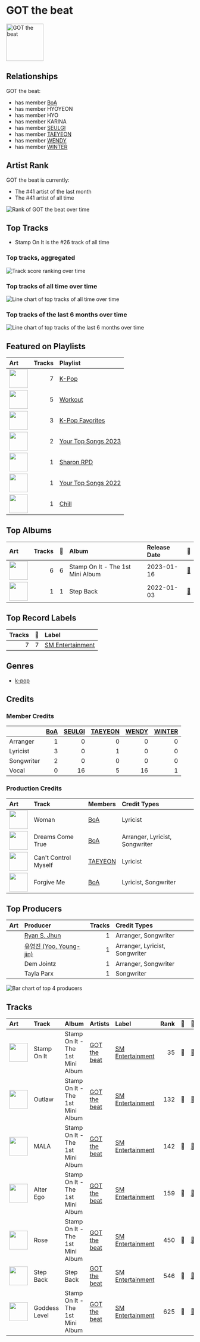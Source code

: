 
# GOT the beat


<img src="https://i.scdn.co/image/ab6761610000e5eb03fd839c09fe375026192645" alt="GOT the beat" width="100" />

## Relationships

GOT the beat:
- has member [BoA](../boa/overview.md)
- has member HYOYEON
- has member HYO
- has member KARINA
- has member [SEULGI](../seulgi/overview.md)
- has member [TAEYEON](../taeyeon/overview.md)
- has member [WENDY](../wendy/overview.md)
- has member [WINTER](../winter/overview.md)

## Artist Rank
GOT the beat is currently:
- The #41 artist of the last month
- The #41 artist of all time

![Rank of GOT the beat over time](../../images/artists/got_the_beat/rank_time_series.png)
## Top Tracks

- Stamp On It is the #26 track of all time

### Top tracks, aggregated

![Track score ranking over time](../../images/artists/got_the_beat/track_rank_time_series_score.png)

### Top tracks of all time over time

![Line chart of top tracks of all time over time](../../images/artists/got_the_beat/track_rank_time_series_long_term.png)

### Top tracks of the last 6 months over time

![Line chart of top tracks of the last 6 months over time](../../images/artists/got_the_beat/track_rank_time_series_medium_term.png)
## Featured on Playlists
| Art | Tracks | Playlist |
|:---|---:|:---|
| <img src="https://mosaic.scdn.co/640/ab67616d00001e02505190077497c230422f2934ab67616d00001e027dd8f95320e8ef08aa121dfeab67616d00001e028164cd1a2e03b7ca2db9ff5eab67616d00001e02ff7c2dfd0ed9b2cf6bf9c818" alt="" width="50" /> | 7 | [K-Pop](../../playlists/k-pop/overview.md) |
| <img src="https://mosaic.scdn.co/640/ab67616d00001e026f248f7695eb544a3a1955c5ab67616d00001e027a393b04e8ced571618223e8ab67616d00001e028acb7bac073f378d59bf228eab67616d00001e02b3be3b970fc89a02f301c9da" alt="" width="50" /> | 5 | [Workout](../../playlists/workout/overview.md) |
| <img src="https://mosaic.scdn.co/640/ab67616d00001e024ed058b71650a6ca2c04adffab67616d00001e026772cf096be8acc1df092519ab67616d00001e028c4a282e84a53c1c8acf129aab67616d00001e02d8cc2281fcd4519ca020926b" alt="" width="50" /> | 3 | [K-Pop Favorites](../../playlists/k-pop_favorites/overview.md) |
| <img src="https://wrapped-images.spotifycdn.com/image/yts-2023/default/your-top-songs-2023_DEFAULT_en.jpg" alt="" width="50" /> | 2 | [Your Top Songs 2023](../../playlists/your_top_songs_2023/overview.md) |
| <img src="https://mosaic.scdn.co/640/ab67616d00001e02830de2e836036f181df598d0ab67616d00001e02af2fda9fb591d43c355c2ac3ab67616d00001e02cc6f76f75551af499b5cd0cbab67616d00001e02da343b21617aac0c57e332bb" alt="" width="50" /> | 1 | [Sharon RPD](../../playlists/sharon_rpd/overview.md) |
| <img src="https://wrapped-images.spotifycdn.com/image/yts-2022/default/your-top-songs-2022_default_en.jpg" alt="" width="50" /> | 1 | [Your Top Songs 2022](../../playlists/your_top_songs_2022/overview.md) |
| <img src="https://mosaic.scdn.co/640/ab67616d00001e022c0252c4e4a988f024e4d262ab67616d00001e026772cf096be8acc1df092519ab67616d00001e029c7eb20dfbb2150f55c9debdab67616d00001e02eb136d1be54b1ef8273c0699" alt="" width="50" /> | 1 | [Chill](../../playlists/chill/overview.md) |

## Top Albums

| Art | Tracks | 💚 | Album | Release Date | 🔗 |
|:---|---:|---:|:---|:---|:---|
| <img src="https://i.scdn.co/image/ab67616d0000b2738a595377408ac1b91186223b" alt="" width="50" /> | 6 | 6 | Stamp On It - The 1st Mini Album | 2023-01-16 | [🔗](https://open.spotify.com/album/2Gxd1fr4RFHVNx6IxGr9I7) |
| <img src="https://i.scdn.co/image/ab67616d0000b273cc6f76f75551af499b5cd0cb" alt="" width="50" /> | 1 | 1 | Step Back | 2022-01-03 | [🔗](https://open.spotify.com/album/3gwL04bGAX4Kc2D5Wd7NMk) |

## Top Record Labels

| Tracks | 💚 | Label |
|---:|---:|:---|
| 7 | 7 | [SM Entertainment](../../labels/sm_entertainment/overview.md) |

## Genres

- [k-pop](../../genres/k-pop/overview.md)

## Credits

### Member Credits

| | [BoA](../boa/overview.md) | [SEULGI](../seulgi/overview.md) | [TAEYEON](../taeyeon/overview.md) | [WENDY](../wendy/overview.md) | [WINTER](../winter/overview.md) |
|:---|---:|---:|---:|---:|---:|
| Arranger | 1 | 0 | 0 | 0 | 0 |
| Lyricist | 3 | 0 | 1 | 0 | 0 |
| Songwriter | 2 | 0 | 0 | 0 | 0 |
| Vocal | 0 | 16 | 5 | 16 | 1 |
### Production Credits

| Art | Track | Members | Credit Types |
|:---|:---|:---|:---|
| <img src="https://i.scdn.co/image/ab67616d0000b2738d076165a515afd63688b968" alt="" width="50" /> | Woman | [BoA](../../boa/overview.md) | Lyricist |
| <img src="https://i.scdn.co/image/ab67616d0000b2735b1ee39743c40b88a80b4ccf" alt="" width="50" /> | Dreams Come True | [BoA](../../boa/overview.md) | Arranger, Lyricist, Songwriter |
| <img src="https://i.scdn.co/image/ab67616d0000b273034c3a8ba89c6a5ecfda3175" alt="" width="50" /> | Can't Control Myself | [TAEYEON](../../taeyeon/overview.md) | Lyricist |
| <img src="https://i.scdn.co/image/ab67616d0000b273f422ff6b7d82ac38f7821d46" alt="" width="50" /> | Forgive Me | [BoA](../../boa/overview.md) | Lyricist, Songwriter |

## Top Producers

| Art | Producer | Tracks | Credit Types |
|:---|:---|---:|:---|
| | [Ryan S. Jhun](../../producers/ryan_s__jhun/overview.md) | 1 | Arranger, Songwriter |
| | [유영진 (Yoo, Young-jin)](../../producers/유영진_(yoo,_young-jin)/overview.md) | 1 | Arranger, Lyricist, Songwriter |
| | Dem Jointz | 1 | Arranger, Songwriter |
| | Tayla Parx | 1 | Songwriter |

![Bar chart of top 4 producers](../../images/artists/got_the_beat/producers.png)
## Tracks

| Art | Track | Album | Artists | Label | Rank | 💚 | 🔗 |
|:---|:---|:---|:---|:---|---:|:---|:---|
| <img src="https://i.scdn.co/image/ab67616d0000b2738a595377408ac1b91186223b" alt="" width="50" /> | Stamp On It | Stamp On It - The 1st Mini Album | [GOT the beat](overview.md) | [SM Entertainment](../../labels/sm_entertainment) | 35 | 💚 | [🔗](https://open.spotify.com/track/0mlxHb4jbPr1PUBUv0WHRS) |
| <img src="https://i.scdn.co/image/ab67616d0000b2738a595377408ac1b91186223b" alt="" width="50" /> | Outlaw | Stamp On It - The 1st Mini Album | [GOT the beat](overview.md) | [SM Entertainment](../../labels/sm_entertainment) | 132 | 💚 | [🔗](https://open.spotify.com/track/7ad8cTZkKU4ftlATRGve3M) |
| <img src="https://i.scdn.co/image/ab67616d0000b2738a595377408ac1b91186223b" alt="" width="50" /> | MALA | Stamp On It - The 1st Mini Album | [GOT the beat](overview.md) | [SM Entertainment](../../labels/sm_entertainment) | 142 | 💚 | [🔗](https://open.spotify.com/track/1YA3wSJ2kWd27sxgeEBjA9) |
| <img src="https://i.scdn.co/image/ab67616d0000b2738a595377408ac1b91186223b" alt="" width="50" /> | Alter Ego | Stamp On It - The 1st Mini Album | [GOT the beat](overview.md) | [SM Entertainment](../../labels/sm_entertainment) | 159 | 💚 | [🔗](https://open.spotify.com/track/08pPhcvPmphUEx3pEBZwGZ) |
| <img src="https://i.scdn.co/image/ab67616d0000b2738a595377408ac1b91186223b" alt="" width="50" /> | Rose | Stamp On It - The 1st Mini Album | [GOT the beat](overview.md) | [SM Entertainment](../../labels/sm_entertainment) | 450 | 💚 | [🔗](https://open.spotify.com/track/1Bu2ogfsVZauj3IOvKJSNy) |
| <img src="https://i.scdn.co/image/ab67616d0000b273cc6f76f75551af499b5cd0cb" alt="" width="50" /> | Step Back | Step Back | [GOT the beat](overview.md) | [SM Entertainment](../../labels/sm_entertainment) | 546 | 💚 | [🔗](https://open.spotify.com/track/3LCwQoTrdQgHsGJE5gGVqx) |
| <img src="https://i.scdn.co/image/ab67616d0000b2738a595377408ac1b91186223b" alt="" width="50" /> | Goddess Level | Stamp On It - The 1st Mini Album | [GOT the beat](overview.md) | [SM Entertainment](../../labels/sm_entertainment) | 625 | 💚 | [🔗](https://open.spotify.com/track/0bFZXAWYbhEpcQKNvEJ7Ut) |
